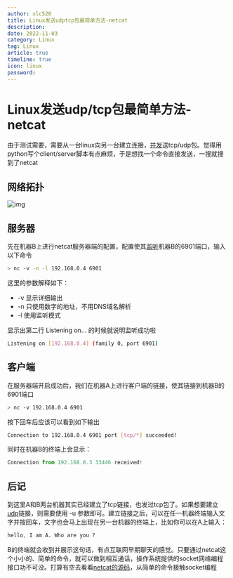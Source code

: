 ```yaml
---
author: xlc520
title: Linux发送udptcp包最简单方法-netcat
description: 
date: 2022-11-03
category: Linux
tag: Linux
article: true
timeline: true
icon: linux
password: 
---
```


# Linux发送udp/tcp包最简单方法-netcat

由于测试需要，需要从一台linux向另一台建立连接，[并发](https://so.csdn.net/so/search?q=并发&spm=1001.2101.3001.7020)送tcp/udp包。觉得用python写个client/server脚本有点麻烦，于是想找一个命令直接发送，一搜就搜到了netcat

## 网络拓扑

![img](http://122.9.159.116:5244/d/ecloud180/images/blogImage/a2ae9f6f67a64c6587f07caffddca26b.png)

##  服务器

先在机器B上进行netcat服务器端的配置，配置使其[监听](https://so.csdn.net/so/search?q=监听&spm=1001.2101.3001.7020)机器B的6901端口，输入以下命令

```bash
> nc -v -n -l 192.168.0.4 6901
```

这里的参数解释如下：

- -v 显示详细输出
- -n 只使用数字的地址，不用DNS域名解析
- -l 使用监听模式

显示出第二行 Listening on... 的时候就说明监听成功啦

```bash
Listening on [192.168.0.4] (family 0, port 6901)
```

## 客户端

在服务器端开启成功后，我们在机器A上进行客户端的链接，使其链接到机器B的6901端口

```bash
> nc -v 192.168.0.4 6901
```

按下回车后应该可以看到如下输出

```bash
Connection to 192.168.0.4 6901 port [tcp/*] succeeded!
```

同时在机器B的终端上会显示：

```typescript
Connection from 192.168.0.3 33446 received!
```

## 后记

到这里A和B两台机器其实已经建立了tcp链接，也发过tcp包了。如果想要建立[udp](https://so.csdn.net/so/search?q=udp&spm=1001.2101.3001.7020)链接，则需要使用 -u 参数即可。建立链接之后，可以在任一机器终端输入文字并按回车，文字也会马上出现在另一台机器的终端上，比如你可以在A上输入：

```css
hello, I am A. Who are you ?
```

B的终端就会收到并展示这句话，有点互联网早期聊天的感觉。只要通过netcat这个小小的、简单的命令，就可以做到相互通话，操作系统提供的socket网络编程接口功不可没。打算有空去看看[netcat的源码](https://github.com/openbsd/src/blob/master/usr.bin/nc/netcat.c)，从简单的命令接触socket编程